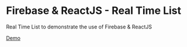 # Firebase & ReactJS  - Real Time List
Real Time List to demonstrate the use of Firebase & ReactJS 

<a href='' target="_blank">Demo</a>
